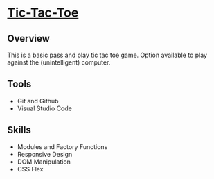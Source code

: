 # [Tic-Tac-Toe](https://zach-adcock.github.io/Tic-Tac-Toe/)

## Overview
This is a basic pass and play tic tac toe game. Option available to play against the (unintelligent) computer.


## Tools
- Git and Github
- Visual Studio Code

## Skills
- Modules and Factory Functions
- Responsive Design
- DOM Manipulation
- CSS Flex
